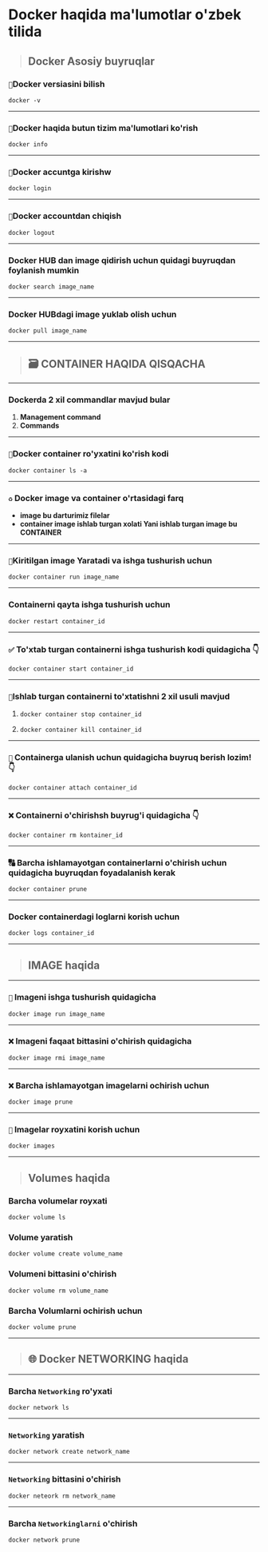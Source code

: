 # Docker haqida ma'lumotlar o'zbek tilida

> ## Docker Asosiy buyruqlar

### `🔰`Docker versiasini bilish

    docker -v

___

### `📄`Docker haqida butun tizim ma'lumotlari ko'rish

    docker info

___

### `🔰`Docker accuntga kirishw

    docker login

___

### `🔰`Docker accountdan chiqish

    docker logout

___

### Docker HUB dan image qidirish uchun quidagi buyruqdan foylanish mumkin

    docker search image_name

___

### Docker HUBdagi image yuklab olish uchun

    docker pull image_name

___

###                       

> ## 🗃 CONTAINER HAQIDA QISQACHA

___

### Dockerda 2 xil commandlar mavjud bular

1. __Management command__
2. __Commands__

 ___

### `🔶`Docker container ro'yxatini ko'rish kodi

    docker container ls -a

___

### `♻` Docker image va container o'rtasidagi farq

* __image bu darturimiz filelar__
* __container image ishlab turgan xolati Yani ishlab turgan image bu CONTAINER__

___

### `🔰`Kiritilgan image Yaratadi va ishga tushurish uchun

    docker container run image_name

___

### Containerni qayta ishga tushurish uchun

    docker restart container_id

___

### `✅` To'xtab turgan containerni ishga tushurish kodi quidagicha 👇

    docker container start container_id

___

### `🛑`Ishlab turgan containerni to'xtatishni 2 xil usuli mavjud

1.     docker container stop container_id
2.     docker container kill container_id 

___

### `🔰` Containerga ulanish uchun quidagicha buyruq berish lozim! 👇

    docker container attach container_id

___ 

### `❌` Containerni o'chirishsh buyrug'i quidagicha 👇

    docker container rm kontainer_id

___

### 🔠 Barcha ishlamayotgan containerlarni o'chirish uchun quidagicha buyruqdan foyadalanish kerak

    docker container prune

___

### Docker containerdagi loglarni korish uchun

    docker logs container_id

___

> ## IMAGE haqida

___

### `🔰` Imageni ishga tushurish quidagicha

    docker image run image_name

___

### `❌` Imageni faqaat bittasini o'chirish quidagicha

    docker image rmi image_name

___

### `❌` Barcha ishlamayotgan imagelarni ochirish uchun

    docker image prune

___

### `🔶` Imagelar royxatini korish uchun

    docker images

___

> ## Volumes haqida

### Barcha volumelar royxati

    docker volume ls

### Volume yaratish

    docker volume create volume_name

### Volumeni bittasini o'chirish

    docker volume rm volume_name

### Barcha Volumlarni ochirish uchun

    docker volume prune

*** 
> ## 🌐 Docker NETWORKING haqida

___

### Barcha `Networking` ro'yxati

    docker network ls

---

### `Networking` yaratish

    docker network create network_name

---

### `Networking` bittasini o'chirish

    docker neteork rm network_name

---

### Barcha `Networkinglarni` o'chirish

    docker network prune
